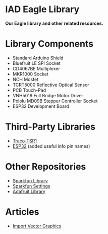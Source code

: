 # IAD Eagle Library

**Our Eagle library and other related resources.**

# Library Components

- Standard Arduino Shield
- Bluefruit LE SPI Socket
- CD4067BE Multiplexer
- MKR1000 Socket
- NCH Mosfet
- TCRT5000 Reflective Optical Sensor
- PCB Touch-Pad
- VNH5019 Full Bridge Motor Driver
- Pololu MD09B Stepper Controller Socket
- ESP32 Development Board

# Third-Party Libraries

- [Traco-TSR1](https://www.diymodules.org/eagle-show-library?type=usr&id=1724&part=_traco_tsr-1.lbr)
- [ESP32](https://github.com/StudioSophisti/ESP-WROOM-32-Eagle-Breakout) (added useful info pin names)

# Other Repositories

- [Sparkfun Library](https://github.com/sparkfun/SparkFun-Eagle-Libraries)
- [Sparkfun Settings](https://github.com/sparkfun/SparkFun_Eagle_Settings)
- [Adafruit Library](https://github.com/adafruit/Adafruit-Eagle-Library)

# Articles

- [Import Vector Graphics](http://todbot.com/blog/2011/06/06/from-illustrator-to-eagle-vector-graphics-in-circuits/)
